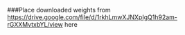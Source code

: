 ###Place downloaded weights from https://drive.google.com/file/d/1rkhLmwXJNXpIgQ1h92am-rGXXMvtxbYL/view here